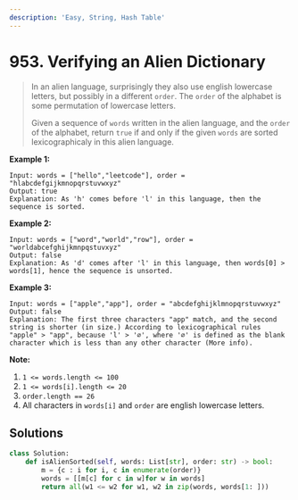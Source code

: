 ```yaml
---
description: 'Easy, String, Hash Table'
---
```


# 953. Verifying an Alien Dictionary

> In an alien language, surprisingly they also use english lowercase letters, but possibly in a different `order`. The `order` of the alphabet is some permutation of lowercase letters.
>
> Given a sequence of `words` written in the alien language, and the `order` of the alphabet, return `true` if and only if the given `words` are sorted lexicographicaly in this alien language.

**Example 1:**

```text
Input: words = ["hello","leetcode"], order = "hlabcdefgijkmnopqrstuvwxyz"
Output: true
Explanation: As 'h' comes before 'l' in this language, then the sequence is sorted.
```

**Example 2:**

```text
Input: words = ["word","world","row"], order = "worldabcefghijkmnpqstuvxyz"
Output: false
Explanation: As 'd' comes after 'l' in this language, then words[0] > words[1], hence the sequence is unsorted.
```

**Example 3:**

```text
Input: words = ["apple","app"], order = "abcdefghijklmnopqrstuvwxyz"
Output: false
Explanation: The first three characters "app" match, and the second string is shorter (in size.) According to lexicographical rules "apple" > "app", because 'l' > '∅', where '∅' is defined as the blank character which is less than any other character (More info).
```

**Note:**

1. `1 <= words.length <= 100`
2. `1 <= words[i].length <= 20`
3. `order.length == 26`
4. All characters in `words[i]` and `order` are english lowercase letters.

## Solutions

```python
class Solution:
    def isAlienSorted(self, words: List[str], order: str) -> bool:
        m = {c : i for i, c in enumerate(order)}
        words = [[m[c] for c in w]for w in words]
        return all(w1 <= w2 for w1, w2 in zip(words, words[1: ]))
```

